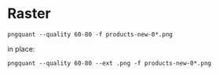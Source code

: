 # Raster

```
pngquant --quality 60-80 -f products-new-0*.png
```

in place:

```
pngquant --quality 60-80 --ext .png -f products-new-0*.png
```

